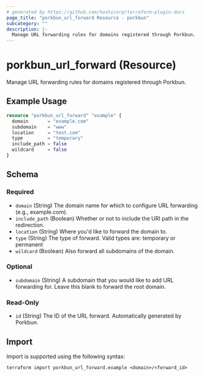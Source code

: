 ```yaml
---
# generated by https://github.com/hashicorp/terraform-plugin-docs
page_title: "porkbun_url_forward Resource - porkbun"
subcategory: ""
description: |-
  Manage URL forwarding rules for domains registered through Porkbun.
---
```


# porkbun_url_forward (Resource)

Manage URL forwarding rules for domains registered through Porkbun.

## Example Usage

```terraform
resource "porkbun_url_forward" "example" {
  domain       = "example.com"
  subdomain    = "www"
  location     = "test.com"
  type         = "temporary"
  include_path = false
  wildcard     = false
}
```

<!-- schema generated by tfplugindocs -->
## Schema

### Required

- `domain` (String) The domain name for which to configure URL forwarding (e.g., example.com).
- `include_path` (Boolean) Whether or not to include the URI path in the redirection.
- `location` (String) Where you'd like to forward the domain to.
- `type` (String) The type of forward. Valid types are: temporary or permanent
- `wildcard` (Boolean) Also forward all subdomains of the domain.

### Optional

- `subdomain` (String) A subdomain that you would like to add URL forwarding for. Leave this blank to forward the root domain.

### Read-Only

- `id` (String) The ID of the URL forward. Automatically generated by Porkbun.

## Import

Import is supported using the following syntax:

```shell
terraform import porkbun_url_forward.example <domain>/<forward_id>
```
